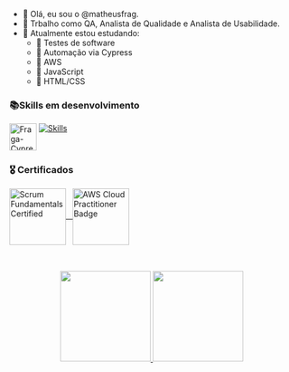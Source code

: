 - 👋 Olá, eu sou o @matheusfrag.
- 👀 Trbalho como QA, Analista de Qualidade e Analista de Usabilidade.
- 📓 Atualmente estou estudando: 
   - 📘 Testes de software
   - 📗 Automação via Cypress
   - 📙 AWS
   - 📕 JavaScript
   - 📘 HTML/CSS
  
### 📚Skills em desenvolvimento

<img align="top" alt="Fraga-Cypress" height="48" width="48" src="https://raw.githubusercontent.com/cypress-io/cypress-icons/master/src/icons/icon_48x48.png">&nbsp;[![Skills](https://devicons.dev.br/icons?icon=Figma,AWS,Postman,Github,GithubActions,JavaScript,HTML,CSS&theme=dark
)](https://devicons.dev.br/)



### 🎖️ Certificados
<a href="https://www.scrumstudy.com/certification/verify?type=SFC&number=858034"><img src="https://www.scrumstudy.com/Scrum-Images/brand-logo/badge-SFC.png" alt="Scrum Fundamentals Certified" align="center" width="100px"> &nbsp;
<a href="https://www.credly.com/badges/0056b816-2a0b-4a6f-9fb1-0bc0db0ab1c4/public_url"><img src="https://images.credly.com/size/340x340/images/00634f82-b07f-4bbd-a6bb-53de397fc3a6/image.png" alt="AWS Cloud Practitioner Badge" align="center" width="100px">

##
<br>
<div align="center">
  <a href="https://github.com/matheusfrag">
  <img height="160em" src="https://github-readme-stats.vercel.app/api?username=matheusfrag&show_icons=true&theme=dark&include_all_commits=true&count_private=true"/>
  <img height="160em" src="https://github-readme-stats.vercel.app/api/top-langs/?username=matheusfrag&layout=compact&langs_count=7&theme=dark"/>
</div>

<!---
matheusfrag/matheusfrag is a ✨ special ✨ repository because its `README.md` (this file) appears on your GitHub profile.
You can click the Preview link to take a look at your changes.
--->
